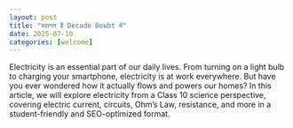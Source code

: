 ```yaml
---
layout: post
title: "स्वागत है Decode Doubt में"
date: 2025-07-10
categories: [welcome]
---
```


Electricity is an essential part of our daily lives. From turning on a light bulb to charging your smartphone, electricity is at work everywhere. But have you ever wondered how it actually flows and powers our homes? In this article, we will explore electricity from a Class 10 science perspective, covering electric current, circuits, Ohm’s Law, resistance, and more in a student-friendly and SEO-optimized format.